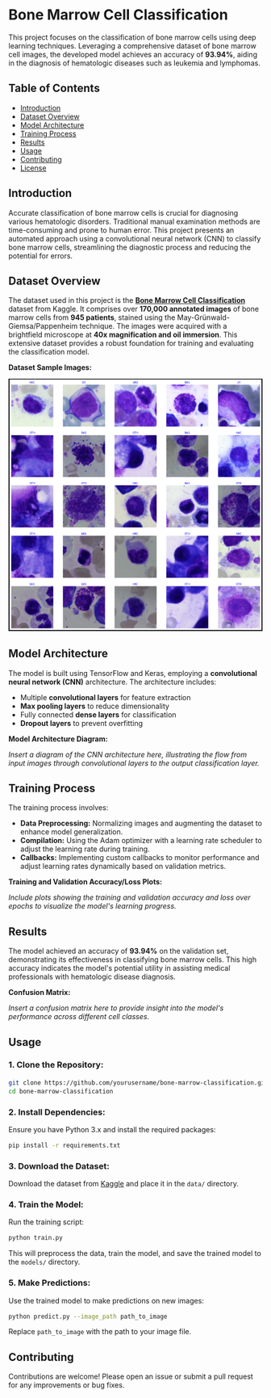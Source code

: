 # Bone Marrow Cell Classification

This project focuses on the classification of bone marrow cells using deep learning techniques. Leveraging a comprehensive dataset of bone marrow cell images, the developed model achieves an accuracy of **93.94%**, aiding in the diagnosis of hematologic diseases such as leukemia and lymphomas.

## Table of Contents

- [Introduction](#introduction)
- [Dataset Overview](#dataset-overview)
- [Model Architecture](#model-architecture)
- [Training Process](#training-process)
- [Results](#results)
- [Usage](#usage)
- [Contributing](#contributing)
- [License](#license)

## Introduction

Accurate classification of bone marrow cells is crucial for diagnosing various hematologic disorders. Traditional manual examination methods are time-consuming and prone to human error. This project presents an automated approach using a convolutional neural network (CNN) to classify bone marrow cells, streamlining the diagnostic process and reducing the potential for errors.

## Dataset Overview

The dataset used in this project is the **[Bone Marrow Cell Classification](https://www.kaggle.com/datasets/andrewmvd/bone-marrow-cell-classification)** dataset from Kaggle. It comprises over **170,000 annotated images** of bone marrow cells from **945 patients**, stained using the May-Grünwald-Giemsa/Pappenheim technique. The images were acquired with a brightfield microscope at **40x magnification and oil immersion**. This extensive dataset provides a robust foundation for training and evaluating the classification model.

**Dataset Sample Images:**

![Alt Text](https://github.com/Keshav-spec/Bone-Marrow-Classification/blob/main/Screenshot%202025-02-23%20173717.png?raw=true)


## Model Architecture

The model is built using TensorFlow and Keras, employing a **convolutional neural network (CNN)** architecture. The architecture includes:

- Multiple **convolutional layers** for feature extraction
- **Max pooling layers** to reduce dimensionality
- Fully connected **dense layers** for classification
- **Dropout layers** to prevent overfitting

**Model Architecture Diagram:**

*Insert a diagram of the CNN architecture here, illustrating the flow from input images through convolutional layers to the output classification layer.*

## Training Process

The training process involves:

- **Data Preprocessing:** Normalizing images and augmenting the dataset to enhance model generalization.
- **Compilation:** Using the Adam optimizer with a learning rate scheduler to adjust the learning rate during training.
- **Callbacks:** Implementing custom callbacks to monitor performance and adjust learning rates dynamically based on validation metrics.

**Training and Validation Accuracy/Loss Plots:**

*Include plots showing the training and validation accuracy and loss over epochs to visualize the model's learning progress.*

## Results

The model achieved an accuracy of **93.94%** on the validation set, demonstrating its effectiveness in classifying bone marrow cells. This high accuracy indicates the model's potential utility in assisting medical professionals with hematologic disease diagnosis.

**Confusion Matrix:**

*Insert a confusion matrix here to provide insight into the model's performance across different cell classes.*

## Usage

### 1. Clone the Repository:

```bash
git clone https://github.com/yourusername/bone-marrow-classification.git
cd bone-marrow-classification
```

### 2. Install Dependencies:

Ensure you have Python 3.x and install the required packages:

```bash
pip install -r requirements.txt
```

### 3. Download the Dataset:

Download the dataset from [Kaggle](https://www.kaggle.com/datasets/andrewmvd/bone-marrow-cell-classification) and place it in the `data/` directory.

### 4. Train the Model:

Run the training script:

```bash
python train.py
```

This will preprocess the data, train the model, and save the trained model to the `models/` directory.

### 5. Make Predictions:

Use the trained model to make predictions on new images:

```bash
python predict.py --image_path path_to_image
```

Replace `path_to_image` with the path to your image file.

## Contributing

Contributions are welcome! Please open an issue or submit a pull request for any improvements or bug fixes.

